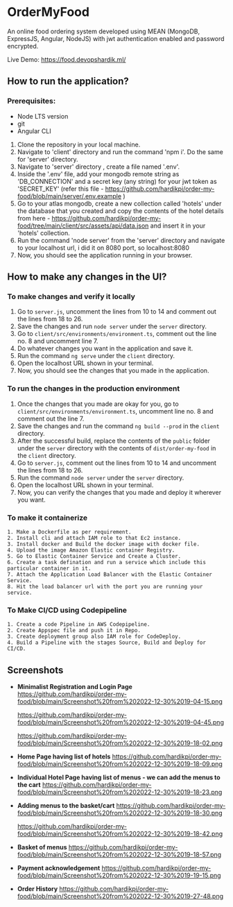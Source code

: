 # OrderMyFood

An online food ordering system developed using MEAN (MongoDB, ExpressJS, Angular, NodeJS) with jwt authentication enabled and password encrypted.
  
Live Demo: https://food.devopshardik.ml/

## How to run the application?

  ### Prerequisites:
  - Node LTS version
  - git
  - Angular CLI

  1. Clone the repository in your local machine.
  2. Navigate to 'client' directory and run the command 'npm i'. Do the same for 'server' directory.
  3. Navigate to 'server' directory , create a file named '.env'.
  4. Inside the '.env' file, add your mongodb remote string as 'DB_CONNECTION' and a secret key (any string) for your jwt token as 'SECRET_KEY' (refer this file - https://github.com/hardikpi/order-my-food/blob/main/server/.env.example )
  5. Go to your atlas mongodb, create a new collection called 'hotels' under the database that you created and copy the contents of the hotel details from here - https://github.com/hardikpi/order-my-food/tree/main/client/src/assets/api/data.json and insert it in your 'hotels' collection.
  6. Run the command 'node server' from the 'server' directory and navigate to your localhost url, i did it on 8080 port, so localhost:8080
  7. Now, you should see the application running in your browser.

## How to make any changes in the UI?

### To make changes and verify it locally
  
  1. Go to `server.js`, uncomment the lines from 10 to 14 and comment out the lines from 18 to 26.
  2. Save the changes and run `node server` under the `server` directory.
  3. Go to `client/src/environments/environment.ts`, comment out the line no. 8 and uncomment line 7.
  4. Do whatever changes you want in the application and save it.
  5. Run the command `ng serve` under the `client` directory.
  6. Open the localhost URL shown in your terminal.
  7. Now, you should see the changes that you made in the application.
  
### To run the changes in the production environment

  1. Once the changes that you made are okay for you, go to `client/src/environments/environment.ts`, uncomment line no. 8 and comment out the line 7.
  2. Save the changes and run the command `ng build --prod` in the `client` directory.
  3. After the successful build, replace the contents of the `public` folder under the `server` directory with the contents of `dist/order-my-food` in the `client` directory.
  4. Go to `server.js`, comment out the lines from 10 to 14 and uncomment the lines from 18 to 26.
  4. Run the command `node server` under the `server` directory.
  5. Open the localhost URL shown in your terminal.
  6. Now, you can verify the changes that you made and deploy it wherever you want.

### To make it containerize

	1. Make a Dockerfile as per requirement.
	2. Install cli and attach IAM role to that Ec2 instance.
	3. Install docker and Build the docker image with docker file.
	4. Upload the image Amazon Elastic container Registry.
	5. Go to Elastic Container Service and Create a Cluster.
	6. Create a task defination and run a service which include this particular container in it.
	7. Attach the Application Load Balancer with the Elastic Container Service.
	8. Hit the load balancer url with the port you are running your service.
	
### 	To Make CI/CD using Codepipeline

	1. Create a code Pipeline in AWS Codepipeline.
	2. Create Appspec file and push it in Repo.
	3. Create deployment group also IAM role for CodeDeploy.
	4. Build a Pipeline with the stages Source, Build and Deploy for CI/CD.
	

## Screenshots

- **Minimalist Registration and Login Page**
  https://github.com/hardikpi/order-my-food/blob/main/Screenshot%20from%202022-12-30%2019-04-15.png
  
  https://github.com/hardikpi/order-my-food/blob/main/Screenshot%20from%202022-12-30%2019-04-45.png
  
  https://github.com/hardikpi/order-my-food/blob/main/Screenshot%20from%202022-12-30%2019-18-02.png
  
- **Home Page having list of hotels**
	https://github.com/hardikpi/order-my-food/blob/main/Screenshot%20from%202022-12-30%2019-18-09.png
	
	
- **Individual Hotel Page having list of menus - we can add the menus to the cart**
	https://github.com/hardikpi/order-my-food/blob/main/Screenshot%20from%202022-12-30%2019-18-23.png

- **Adding menus to the basket/cart**
	https://github.com/hardikpi/order-my-food/blob/main/Screenshot%20from%202022-12-30%2019-18-30.png

	https://github.com/hardikpi/order-my-food/blob/main/Screenshot%20from%202022-12-30%2019-18-42.png
	
- **Basket of menus**
	https://github.com/hardikpi/order-my-food/blob/main/Screenshot%20from%202022-12-30%2019-18-57.png


- **Payment acknowledgement**
	https://github.com/hardikpi/order-my-food/blob/main/Screenshot%20from%202022-12-30%2019-19-15.png

- **Order History**
	https://github.com/hardikpi/order-my-food/blob/main/Screenshot%20from%202022-12-30%2019-27-48.png

